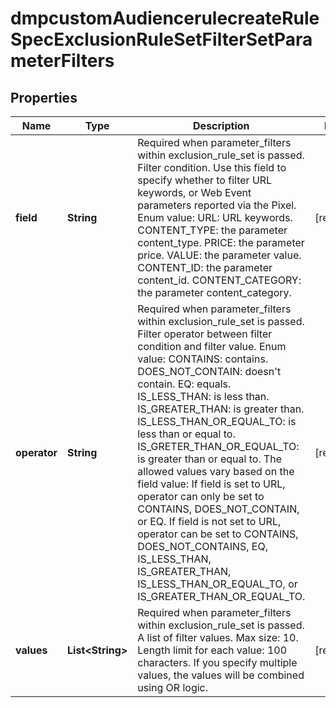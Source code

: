 # dmpcustomAudiencerulecreateRuleSpecExclusionRuleSetFilterSetParameterFilters

## Properties
Name | Type | Description | Notes
------------ | ------------- | ------------- | -------------
**field** | **String** | Required when parameter_filters within exclusion_rule_set is passed. Filter condition. Use this field to specify whether to filter URL keywords, or Web Event parameters reported via the Pixel. Enum value: URL: URL keywords. CONTENT_TYPE: the parameter content_type. PRICE: the parameter price. VALUE: the parameter value. CONTENT_ID: the parameter content_id. CONTENT_CATEGORY: the parameter content_category. |[required]  
**operator** | **String** | Required when parameter_filters within exclusion_rule_set is passed. Filter operator between filter condition and filter value. Enum value: CONTAINS: contains. DOES_NOT_CONTAIN: doesn&#x27;t contain. EQ: equals. IS_LESS_THAN: is less than. IS_GREATER_THAN: is greater than. IS_LESS_THAN_OR_EQUAL_TO: is less than or equal to. IS_GRETER_THAN_OR_EQUAL_TO: is greater than or equal to. The allowed values vary based on the field value: If field is set to URL, operator can only be set to CONTAINS, DOES_NOT_CONTAIN, or EQ. If field is not set to URL, operator can be set to CONTAINS, DOES_NOT_CONTAINS, EQ, IS_LESS_THAN, IS_GREATER_THAN, IS_LESS_THAN_OR_EQUAL_TO, or IS_GREATER_THAN_OR_EQUAL_TO. |[required]  
**values** | **List&lt;String&gt;** | Required when parameter_filters within exclusion_rule_set is passed. A list of filter values. Max size: 10. Length limit for each value: 100 characters. If you specify multiple values, the values will be combined using OR logic. |[required]  
